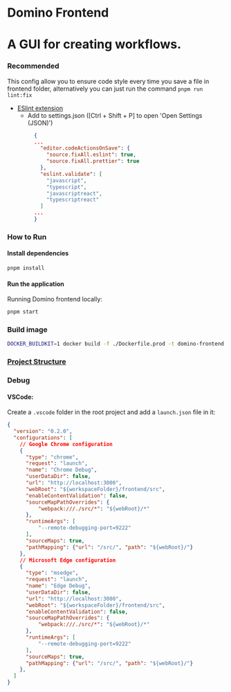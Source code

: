 # Domino Frontend
# A GUI for creating workflows.
### Recommended

This config allow you to ensure code style every time you save a file in frontend folder,
alternatively you can just run the command `pnpm run lint:fix`

- [ESlint extension](https://marketplace.visualstudio.com/items?itemName=dbaeumer.vscode-eslint)
  - Add to settings.json ([Ctrl + Shift + P] to open 'Open Settings (JSON)')
    ```json
      {
      ...
        "editor.codeActionsOnSave": {
          "source.fixAll.eslint": true,
          "source.fixAll.prettier": true
        },
        "eslint.validate": [
          "javascript",
          "typescript",
          "javascriptreact",
          "typescriptreact"
        ]
      ...
      }
    ```

### How to Run

#### Install dependencies

```bash
pnpm install
```

#### Run the application
Running Domino frontend locally:
```bash
pnpm start
```

### Build  image

```bash
DOCKER_BUILDKIT=1 docker build -f ./Dockerfile.prod -t domino-frontend .
```

### [Project Structure](./docs/project-structure.md)


### Debug

#### VSCode:

Create a `.vscode` folder in the root project and add a `launch.json` file in it:

```json
{
  "version": "0.2.0",
  "configurations": [
    // Google Chrome configuration
    {
      "type": "chrome",
      "request": "launch",
      "name": "Chrome Debug",
      "userDataDir": false,
      "url": "http://localhost:3000",
      "webRoot": "${workspaceFolder}/frontend/src",
      "enableContentValidation": false,
      "sourceMapPathOverrides": {
          "webpack:///./src/*": "${webRoot}/*"
      },
      "runtimeArgs": [
          "--remote-debugging-port=9222"
      ],
      "sourceMaps": true,
      "pathMapping": {"url": "/src/", "path": "${webRoot}/"}
    },
    // Microsoft Edge configuration
    {
      "type": "msedge",
      "request": "launch",
      "name": "Edge Debug",
      "userDataDir": false,
      "url": "http://localhost:3000",
      "webRoot": "${workspaceFolder}/frontend/src",
      "enableContentValidation": false,
      "sourceMapPathOverrides": {
          "webpack:///./src/*": "${webRoot}/*"
      },
      "runtimeArgs": [
          "--remote-debugging-port=9222"
      ],
      "sourceMaps": true,
      "pathMapping": {"url": "/src/", "path": "${webRoot}/"}
    },
  ]
}
```
